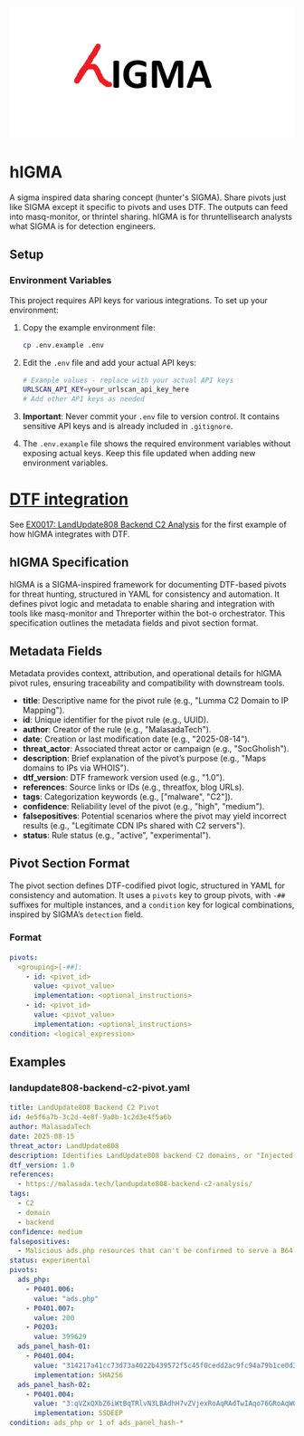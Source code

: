 
<div align="center">
  <img src="logo.png" alt="hIGMA Logo">
</div>

# hIGMA
A sigma inspired data sharing concept (hunter's SIGMA). Share pivots just like SIGMA except it specific to pivots and uses DTF. The outputs can feed into masq-monitor, or thrintel sharing. hIGMA is for thruntellisearch analysts what SIGMA is for detection engineers.

## Setup

### Environment Variables

This project requires API keys for various integrations. To set up your environment:

1. Copy the example environment file:
   ```bash
   cp .env.example .env
   ```

2. Edit the `.env` file and add your actual API keys:
   ```bash
   # Example values - replace with your actual API keys
   URLSCAN_API_KEY=your_urlscan_api_key_here
   # Add other API keys as needed
   ```

3. **Important**: Never commit your `.env` file to version control. It contains sensitive API keys and is already included in `.gitignore`.

4. The `.env.example` file shows the required environment variables without exposing actual keys. Keep this file updated when adding new environment variables.

# [DTF integration](https://github.com/MalasadaTech/defenders-threatmesh-framework)

See [EX0017: LandUpdate808 Backend C2 Analysis](https://github.com/MalasadaTech/defenders-threatmesh-framework/blob/main/examples/EX0017.md#higma) for the first example of how hIGMA integrates with DTF.

## hIGMA Specification

hIGMA is a SIGMA-inspired framework for documenting DTF-based pivots for threat hunting, structured in YAML for consistency and automation. It defines pivot logic and metadata to enable sharing and integration with tools like masq-monitor and Threporter within the bot-o orchestrator. This specification outlines the metadata fields and pivot section format.

## Metadata Fields

Metadata provides context, attribution, and operational details for hIGMA pivot rules, ensuring traceability and compatibility with downstream tools.

- **title**: Descriptive name for the pivot rule (e.g., "Lumma C2 Domain to IP Mapping").
- **id**: Unique identifier for the pivot rule (e.g., UUID).
- **author**: Creator of the rule (e.g., "MalasadaTech").
- **date**: Creation or last modification date (e.g., "2025-08-14").
- **threat_actor**: Associated threat actor or campaign (e.g., "SocGholish").
- **description**: Brief explanation of the pivot’s purpose (e.g., "Maps domains to IPs via WHOIS").
- **dtf_version**: DTF framework version used (e.g., "1.0").
- **references**: Source links or IDs (e.g., threatfox, blog URLs).
- **tags**: Categorization keywords (e.g., ["malware", "C2"]).
- **confidence**: Reliability level of the pivot (e.g., "high", "medium").
- **falsepositives**: Potential scenarios where the pivot may yield incorrect results (e.g., "Legitimate CDN IPs shared with C2 servers").
- **status**: Rule status (e.g., "active", "experimental").

## Pivot Section Format

The pivot section defines DTF-codified pivot logic, structured in YAML for consistency and automation. It uses a `pivots` key to group pivots, with `-##` suffixes for multiple instances, and a `condition` key for logical combinations, inspired by SIGMA’s `detection` field.

### Format
```yaml
pivots:
  <grouping>[-##]:
    - id: <pivot_id>
      value: <pivot_value>
      implementation: <optional_instructions>
    - id: <pivot_id>
      value: <pivot_value>
      implementation: <optional_instructions>
condition: <logical_expression>
```

## Examples

### landupdate808-backend-c2-pivot.yaml
```yaml
title: LandUpdate808 Backend C2 Pivot
id: 4e5f6a7b-3c2d-4e8f-9a0b-1c2d3e4f5a6b
author: MalasadaTech
date: 2025-08-15
threat_actor: LandUpdate808
description: Identifies LandUpdate808 backend C2 domains, or "Injected Link Providers", that provide the injected link to load the LandUpdate808 exploit kit. These normally return a B64-encoded string that is the injected URL. This search will return the scan jobs that scanned the ads.php route, got a 200 response, and is hosted on AS399629.
dtf_version: 1.0
references:
  - https://malasada.tech/landupdate808-backend-c2-analysis/
tags:
  - C2
  - domain
  - backend
confidence: medium
falsepositives:
  - Malicious ads.php resources that can't be confirmed to serve a B64 encoded string.
status: experimental
pivots:
  ads_php:
    - P0401.006:
      value: "ads.php"
    - P0401.007:
      value: 200
    - P0203:
      value: 399629
  ads_panel_hash-01:
    - P0401.004:
      value: "314217a41cc73d73a4022b439572f5c45f0cedd2ac9fc94a79b1ce0d37d5a43c"
      implementation: SHA256
  ads_panel_hash-02:
    - P0401.004:
      value: "3:qVZxQXbZ6iWtBqTRlvN3LBAdhH7vZVjexRoAqRAdTwIAqo76GRoAqWQoMhFIeAqM:qzxO96PKvp2dhHiXdq3v7rdqWQoMTpAN"
      implementation: SSDEEP  
condition: ads_php or 1 of ads_panel_hash-*
```

